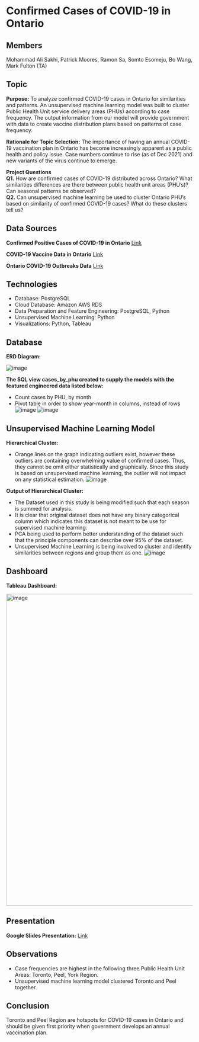 # Confirmed Cases of COVID-19 in Ontario

## Members
Mohammad Ali Sakhi, Patrick Moores, Ramon Sa, Somto Esomeju, Bo Wang, Mark Fulton (TA)
 

## Topic
**Purpose:** To analyze confirmed COVID-19 cases in Ontario for similarities and patterns. An unsupervised machine learning model was built to cluster Public Health Unit service delivery areas (PHUs) according to case frequency. The output information from our model will provide government with data to create vaccine distribution plans based on patterns of case frequency.

**Rationale for Topic Selection:** The importance of having an annual COVID-19 vaccination plan in Ontario has become increasingly apparent as a public health and policy issue. Case numbers continue to rise (as of Dec 2021) and new variants of the virus continue to emerge.

**Project Questions**    
**Q1.** How are confirmed cases of COVID-19 distributed across Ontario? What similarities differences are there between public health unit areas (PHU’s)? Can seasonal patterns be observed?     
**Q2.** Can unsupervised machine learning be used to cluster Ontario PHU’s based on similarity of confirmed COVID-19 cases? What do these clusters tell us? 


## Data Sources
**Confirmed Positive Cases of COVID-19 in Ontario**   [Link](https://data.ontario.ca/en/dataset/confirmed-positive-cases-of-covid-19-in-ontario)

**COVID-19 Vaccine Data in Ontario**   [Link](https://data.ontario.ca/dataset/covid-19-vaccine-data-in-ontario)

**Ontario COVID-19 Outbreaks Data**   [Link](https://data.ontario.ca/dataset/ontario-covid-19-outbreaks-data)


## Technologies
- Database: PostgreSQL
- Cloud Database: Amazon AWS RDS
- Data Preparation and Feature Engineering: PostgreSQL, Python
- Unsupervised Machine Learning: Python
- Visualizations: Python, Tableau


## Database
**ERD Diagram:** 

![image](https://user-images.githubusercontent.com/69650068/151782858-8a9dce05-f854-4f6f-b68b-0df4d6125f80.png)

**The SQL view cases_by_phu created to supply the models with the featured engineered data listed below:**
- Count cases by PHU, by month
- Pivot table in order to show year-month in columns, instead of rows
![image](https://user-images.githubusercontent.com/69650068/151783411-6f27c08a-74f9-4cce-a212-a8a5ffb77d21.png)
![image](https://user-images.githubusercontent.com/69650068/151783455-7770abd3-aace-43cc-aeaf-cf23e4a9cf52.png)


## Unsupervised Machine Learning Model

**Hierarchical Cluster:**

- Orange lines on the graph indicating outliers exist, however these outliers are containing overwhelming value of confirmed cases. Thus, they cannot be omit either statistically and graphically. Since this study is based on unsupervised machine learning, the outlier will not impact on any statistical estimation.
![image](https://user-images.githubusercontent.com/69650068/151784018-157ceaf9-b51d-4082-81fa-aed42c653541.png)


**Output of Hierarchical Cluster:**
- The Dataset used in this study is being modified such that each season is summed for analysis.
- It is clear that original dataset does not have any binary categorical column which indicates this dataset is not meant to be use for supervised machine learning.
- PCA being used to perform better understanding of the dataset such that the principle components can describe over 95% of the dataset.
- Unsupervised Machine Learning is being involved to cluster and identify similarities between regions and group them as one.
![image](https://user-images.githubusercontent.com/69650068/151784218-10bf6fa0-d055-40ad-98bd-0fec0b6cf514.png)


## Dashboard
**Tableau Dashboard:** 

<img width="842" alt="image" src="https://user-images.githubusercontent.com/69650068/151785716-25133fc4-7c20-48d0-b9e3-4a6f699b415c.png">



## Presentation
**Google Slides Presentation:**  [Link](https://docs.google.com/presentation/d/1GRAW5DcUnJiMPy0EA99P2qMoqcQWGWLsmU2lP00eoZc/edit?usp=sharing)


## Observations
- Case frequencies are highest in the following three Public Health Unit Areas: Toronto, Peel, York Region.   
- Unsupervised machine learning model clustered Toronto and Peel together.  


## Conclusion
Toronto and Peel Region are hotspots for COVID-19 cases in Ontario and should be given first priority when government develops an annual vaccination plan.

